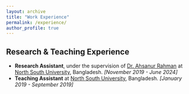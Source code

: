 ```yaml
---
layout: archive
title: "Work Experience"
permalink: /experience/
author_profile: true
---
```


## Research & Teaching Experience
* **Research Assistant**, under the supervision of [Dr. Ahsanur Rahman](http://ece.northsouth.edu/people/dr-ahsanur-rahman/) at [North South University](http://www.northsouth.edu/), Bangladesh. _[November 2019 - June 2024]_
* **Teaching Assistant** at [North South University](http://www.northsouth.edu/), Bangladesh. _[January 2019 - September 2019]_
